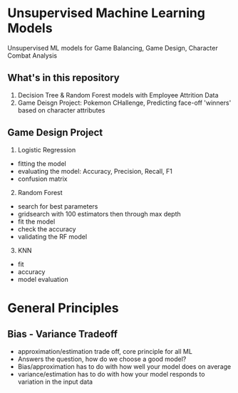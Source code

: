 # Unsupervised Machine Learning Models

Unsupervised ML models for Game Balancing, Game Design, Character Combat Analysis

## What's in this repository

1. Decision Tree & Random Forest models with Employee Attrition Data
2. Game Deisgn Project: Pokemon CHallenge, Predicting face-off 'winners' based on character attributes

## Game Design Project

1. Logistic Regression
- fitting the model 
- evaluating the model: Accuracy, Precision, Recall, F1
- confusion matrix

2. Random Forest 
- search for best parameters
- gridsearch with 100 estimators then through max depth
- fit the model
- check the accuracy
- validating the RF model

3. KNN
- fit
- accuracy
- model evaluation

# General Principles

## Bias - Variance Tradeoff
- approximation/estimation trade off, core principle for all ML
- Answers the question, how do we choose a good model? 
- Bias/approximation has to do with how well your model does on average
- variance/estimation has to do with how your model responds to variation in the input data
